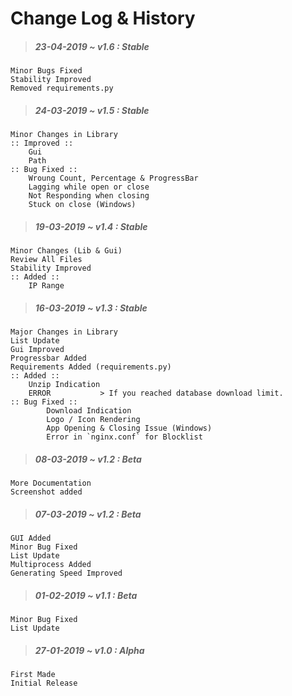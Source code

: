 # Change Log & History

> ##### 23-04-2019 ~ _v1.6_ : _Stable_

    Minor Bugs Fixed
    Stability Improved
    Removed requirements.py

> ##### 24-03-2019 ~ _v1.5_ : _Stable_

    Minor Changes in Library
    :: Improved ::
        Gui
        Path
    :: Bug Fixed ::
        Wroung Count, Percentage & ProgressBar 
        Lagging while open or close
        Not Responding when closing
        Stuck on close (Windows)

> ##### 19-03-2019 ~ _v1.4_ : _Stable_

    Minor Changes (Lib & Gui)
    Review All Files
    Stability Improved
    :: Added ::
        IP Range

> ##### 16-03-2019 ~ _v1.3_ : _Stable_

    Major Changes in Library
    List Update
    Gui Improved
    Progressbar Added
    Requirements Added (requirements.py)
    :: Added ::
        Unzip Indication
        ERROR           > If you reached database download limit.
    :: Bug Fixed ::
            Download Indication
            Logo / Icon Rendering
            App Opening & Closing Issue (Windows)
            Error in `nginx.conf` for Blocklist

> ##### 08-03-2019 ~ _v1.2_ : _Beta_

    More Documentation
    Screenshot added

> ##### 07-03-2019 ~ _v1.2_ : _Beta_

    GUI Added
    Minor Bug Fixed
    List Update
    Multiprocess Added
    Generating Speed Improved

> ##### 01-02-2019 ~ _v1.1_ : _Beta_

    Minor Bug Fixed
    List Update

> ##### 27-01-2019 ~ _v1.0_ : _Alpha_

    First Made
    Initial Release

